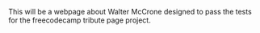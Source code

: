 This will be a webpage about Walter McCrone designed to pass the tests for the freecodecamp tribute page project.